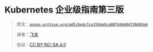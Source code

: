 # Kubernetes 企业级指南第三版

> 原文：[`annas-archive.org/md5/be4cfce1594e9ca80fd4440d730d03e6`](https://annas-archive.org/md5/be4cfce1594e9ca80fd4440d730d03e6)
> 
> 译者：[飞龙](https://github.com/wizardforcel)
> 
> 协议：[CC BY-NC-SA 4.0](http://creativecommons.org/licenses/by-nc-sa/4.0/)